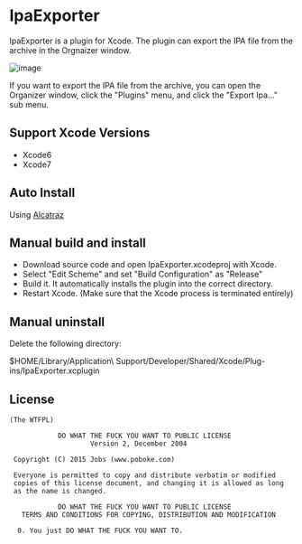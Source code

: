
# IpaExporter
  IpaExporter is a plugin for Xcode. The plugin can export the IPA file from the archive in the Orgnaizer window.

  ![image](https://github.com/poboke/IpaExporter/raw/master/Screenshots/tutorial.gif)

  If you want to export the IPA file from the archive, you can open the Organizer window, click the "Plugins" menu, and click the "Export Ipa..." sub menu.

## Support Xcode Versions
  - Xcode6
  - Xcode7

## Auto Install
  Using [Alcatraz](https://github.com/mneorr/Alcatraz)

## Manual build and install
  - Download source code and open IpaExporter.xcodeproj with Xcode.
  - Select "Edit Scheme" and set "Build Configuration" as "Release"
  - Build it. It automatically installs the plugin into the correct directory.
  - Restart Xcode. (Make sure that the Xcode process is terminated entirely)

## Manual uninstall 
  Delete the following directory:

  $HOME/Library/Application\ Support/Developer/Shared/Xcode/Plug-ins/IpaExporter.xcplugin

## License
	(The WTFPL)
	
	            DO WHAT THE FUCK YOU WANT TO PUBLIC LICENSE
	                    Version 2, December 2004
	
	 Copyright (C) 2015 Jobs (www.poboke.com)
	
	 Everyone is permitted to copy and distribute verbatim or modified
	 copies of this license document, and changing it is allowed as long
	 as the name is changed.
	
	            DO WHAT THE FUCK YOU WANT TO PUBLIC LICENSE
	   TERMS AND CONDITIONS FOR COPYING, DISTRIBUTION AND MODIFICATION
	
	  0. You just DO WHAT THE FUCK YOU WANT TO.

